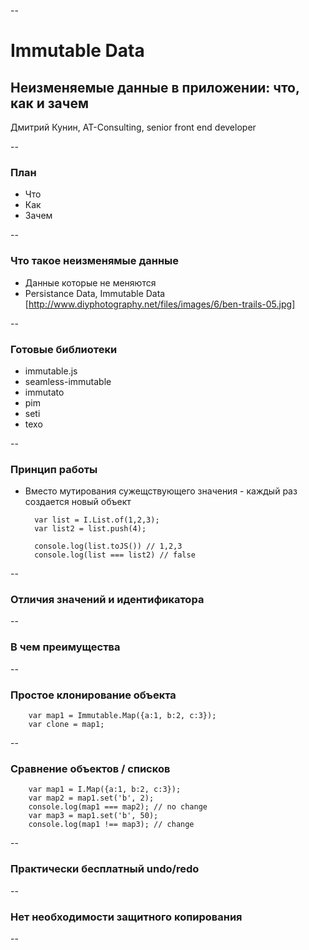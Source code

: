--

# Immutable Data
## Неизменяемые данные в приложении: что, как и зачем
Дмитрий Кунин, AT-Consulting, senior front end developer

--
### План

* Что
* Как
* Зачем

--

### Что такое неизменямые данные

* Данные которые не меняются
* Persistance Data, Immutable Data
[http://www.diyphotography.net/files/images/6/ben-trails-05.jpg]

--

### Готовые библиотеки

* immutable.js
* seamless-immutable
* immutato
* pim
* seti
* texo

--

### Принцип работы

* Вместо мутирования сужещствующего значения - каждый раз создается новый объект

        var list = I.List.of(1,2,3);
        var list2 = list.push(4);

        console.log(list.toJS()) // 1,2,3
        console.log(list === list2) // false

--
### Отличия значений и идентификатора



--

### В чем преимущества

--

### Простое клонирование объекта

        var map1 = Immutable.Map({a:1, b:2, c:3});
        var clone = map1;

--


### Сравнение объектов / списков

        var map1 = I.Map({a:1, b:2, c:3});
        var map2 = map1.set('b', 2);
        console.log(map1 === map2); // no change
        var map3 = map1.set('b', 50);
        console.log(map1 !== map3); // change
--

### Практически бесплатный undo/redo


--

### Нет необходимости защитного копирования


--